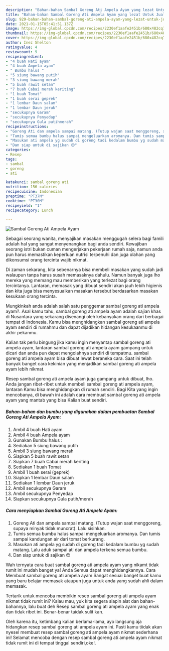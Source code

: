```yaml
---
description: "Bahan-bahan Sambal Goreng Ati Ampela Ayam yang lezat Untuk Jualan"
title: "Bahan-bahan Sambal Goreng Ati Ampela Ayam yang lezat Untuk Jualan"
slug: 929-bahan-bahan-sambal-goreng-ati-ampela-ayam-yang-lezat-untuk-jualan
date: 2021-01-15T05:41:51.137Z
image: https://img-global.cpcdn.com/recipes/2230ef1aafe2451b/680x482cq70/sambal-goreng-ati-ampela-ayam-foto-resep-utama.jpg
thumbnail: https://img-global.cpcdn.com/recipes/2230ef1aafe2451b/680x482cq70/sambal-goreng-ati-ampela-ayam-foto-resep-utama.jpg
cover: https://img-global.cpcdn.com/recipes/2230ef1aafe2451b/680x482cq70/sambal-goreng-ati-ampela-ayam-foto-resep-utama.jpg
author: Inez Shelton
ratingvalue: 4
reviewcount: 9
recipeingredient:
- "4 buah Hati ayam"
- "4 buah Ampela ayam"
- " Bumbu halus "
- "5 siung bawang putih"
- "3 siung bawang merah"
- "5 buah rawit setan"
- "7 buah Cabai merah keriting"
- "1 buah Tomat"
- "1 buah serai geprek"
- "1 lembar Daun salam"
- "1 lembar Daun jeruk"
- "secukupnya Garam"
- "secukupnya Penyedap"
- "secukupnya Gula putihmerah"
recipeinstructions:
- "Goreng Ati dan ampela sampai matang. (Tutup wajan saat menggoreng, supaya minyak tidak muncrat). Lalu sisihkan."
- "Tumis semua bumbu halus sampai mengeluarkan aromanya. Dan tumis sampai kandungan air dari tomat berkurang."
- "Masukan ati ampela yg sudah di goreng tadi kedalam bumbu yg sudah matang. Lalu aduk sampai ati dan ampela terkena semua bumbu."
- "Dan siap untuk di sajikan 😊"
categories:
- Resep
tags:
- sambal
- goreng
- ati

katakunci: sambal goreng ati 
nutrition: 156 calories
recipecuisine: Indonesian
preptime: "PT37M"
cooktime: "PT30M"
recipeyield: "1"
recipecategory: Lunch

---
```



![Sambal Goreng Ati Ampela Ayam](https://img-global.cpcdn.com/recipes/2230ef1aafe2451b/680x482cq70/sambal-goreng-ati-ampela-ayam-foto-resep-utama.jpg)

Sebagai seorang wanita, menyajikan masakan menggugah selera bagi famili adalah hal yang sangat menyenangkan bagi anda sendiri. Kewajiban seorang istri bukan cuman mengerjakan pekerjaan rumah saja, namun anda pun harus memastikan keperluan nutrisi terpenuhi dan juga olahan yang dikonsumsi orang tercinta wajib nikmat.

Di zaman  sekarang, kita sebenarnya bisa membeli masakan yang sudah jadi walaupun tanpa harus susah memasaknya dahulu. Namun banyak juga lho mereka yang memang mau memberikan yang terlezat bagi orang tercintanya. Lantaran, memasak yang dibuat sendiri akan jauh lebih higienis dan kita juga bisa menyesuaikan masakan tersebut berdasarkan masakan kesukaan orang tercinta. 



Mungkinkah anda adalah salah satu penggemar sambal goreng ati ampela ayam?. Asal kamu tahu, sambal goreng ati ampela ayam adalah sajian khas di Nusantara yang sekarang disenangi oleh kebanyakan orang dari berbagai tempat di Indonesia. Kamu bisa menghidangkan sambal goreng ati ampela ayam sendiri di rumahmu dan dapat dijadikan hidangan kesukaanmu di akhir pekanmu.

Kalian tak perlu bingung jika kamu ingin menyantap sambal goreng ati ampela ayam, lantaran sambal goreng ati ampela ayam gampang untuk dicari dan anda pun dapat mengolahnya sendiri di tempatmu. sambal goreng ati ampela ayam bisa dibuat lewat beraneka cara. Saat ini telah banyak banget cara kekinian yang menjadikan sambal goreng ati ampela ayam lebih nikmat.

Resep sambal goreng ati ampela ayam juga gampang untuk dibuat, lho. Anda jangan ribet-ribet untuk membeli sambal goreng ati ampela ayam, lantaran Kamu bisa menghidangkan di rumah sendiri. Bagi Kita yang ingin mencobanya, di bawah ini adalah cara membuat sambal goreng ati ampela ayam yang mantab yang bisa Kalian buat sendiri.

<!--inarticleads1-->

##### Bahan-bahan dan bumbu yang digunakan dalam pembuatan Sambal Goreng Ati Ampela Ayam:

1. Ambil 4 buah Hati ayam
1. Ambil 4 buah Ampela ayam
1. Gunakan  Bumbu halus :
1. Sediakan 5 siung bawang putih
1. Ambil 3 siung bawang merah
1. Siapkan 5 buah rawit setan
1. Siapkan 7 buah Cabai merah keriting
1. Sediakan 1 buah Tomat
1. Ambil 1 buah serai (geprek)
1. Siapkan 1 lembar Daun salam
1. Sediakan 1 lembar Daun jeruk
1. Ambil secukupnya Garam
1. Ambil secukupnya Penyedap
1. Siapkan secukupnya Gula putih/merah




<!--inarticleads2-->

##### Cara menyiapkan Sambal Goreng Ati Ampela Ayam:

1. Goreng Ati dan ampela sampai matang. (Tutup wajan saat menggoreng, supaya minyak tidak muncrat). Lalu sisihkan.
1. Tumis semua bumbu halus sampai mengeluarkan aromanya. Dan tumis sampai kandungan air dari tomat berkurang.
1. Masukan ati ampela yg sudah di goreng tadi kedalam bumbu yg sudah matang. Lalu aduk sampai ati dan ampela terkena semua bumbu.
1. Dan siap untuk di sajikan 😊




Wah ternyata cara buat sambal goreng ati ampela ayam yang nikamt tidak rumit ini mudah banget ya! Anda Semua dapat menghidangkannya. Cara Membuat sambal goreng ati ampela ayam Sangat sesuai banget buat kamu yang baru belajar memasak ataupun juga untuk anda yang sudah ahli dalam memasak.

Tertarik untuk mencoba membikin resep sambal goreng ati ampela ayam nikmat tidak rumit ini? Kalau mau, yuk kita segera siapin alat dan bahan-bahannya, lalu buat deh Resep sambal goreng ati ampela ayam yang enak dan tidak ribet ini. Benar-benar taidak sulit kan. 

Oleh karena itu, ketimbang kalian berlama-lama, ayo langsung aja hidangkan resep sambal goreng ati ampela ayam ini. Pasti kamu tiidak akan nyesel membuat resep sambal goreng ati ampela ayam nikmat sederhana ini! Selamat mencoba dengan resep sambal goreng ati ampela ayam nikmat tidak rumit ini di tempat tinggal sendiri,oke!.

